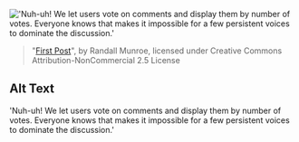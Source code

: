 !['Nuh-uh! We let users vote on comments and display them by number of votes. Everyone knows that makes it impossible for a few persistent voices to dominate the discussion.'](https://imgs.xkcd.com/comics/first_post.png)
> "[First Post](https://xkcd.com/1019/)", by Randall Munroe, licensed under Creative Commons Attribution-NonCommercial 2.5 License

## Alt Text
'Nuh-uh! We let users vote on comments and display them by number of votes. Everyone knows that makes it impossible for a few persistent voices to dominate the discussion.'
